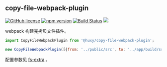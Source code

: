 ## copy-file-webpack-plugin

[![GitHub license](https://img.shields.io/badge/license-MIT-blue.svg)](https://github.com/ahyiru/copy-file-webpack-plugin/blob/develop/LICENSE)
[![npm version](https://img.shields.io/npm/v/@huxy/copy-file-webpack-plugin.svg)](https://www.npmjs.com/package/@huxy/copy-file-webpack-plugin)
[![Build Status](https://api.travis-ci.com/ahyiru/copy-file-webpack-plugin.svg?branch=master)](https://app.travis-ci.com/github/ahyiru/copy-file-webpack-plugin)
[![](https://img.shields.io/badge/blog-ihuxy-blue.svg)](http://ihuxy.com/)

webpack 构建完拷贝文件插件。

```javascript
import CopyFileWebpackPlugin from '@huxy/copy-file-webpack-plugin';

new CopyFileWebpackPlugin([{from: '../public/src', to: '../app/build/src'}]),

```

配置参数见 [fs-extra](https://www.npmjs.com/package/fs-extra) 。
